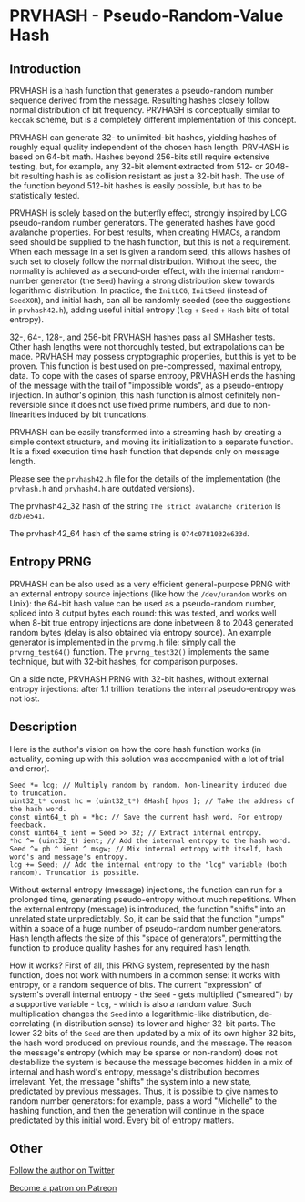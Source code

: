 # PRVHASH - Pseudo-Random-Value Hash #

## Introduction ##

PRVHASH is a hash function that generates a pseudo-random number sequence
derived from the message. Resulting hashes closely follow normal distribution
of bit frequency. PRVHASH is conceptually similar to `keccak` scheme, but is a
completely different implementation of this concept.

PRVHASH can generate 32- to unlimited-bit hashes, yielding hashes of roughly
equal quality independent of the chosen hash length. PRVHASH is based on
64-bit math. Hashes beyond 256-bits still require extensive testing, but, for
example, any 32-bit element extracted from 512- or 2048-bit resulting hash is
as collision resistant as just a 32-bit hash. The use of the function beyond
512-bit hashes is easily possible, but has to be statistically tested.

PRVHASH is solely based on the butterfly effect, strongly inspired by LCG
pseudo-random number generators. The generated hashes have good avalanche
properties. For best results, when creating HMACs, a random seed should be
supplied to the hash function, but this is not a requirement. When each
message in a set is given a random seed, this allows hashes of such set to closely
follow the normal distribution. Without the seed, the normality is achieved as
a second-order effect, with the internal random-number generator (the `Seed`)
having a strong distribution skew towards logarithmic distribution. In
practice, the `InitLCG`, `InitSeed` (instead of `SeedXOR`), and initial hash,
can all be randomly seeded (see the suggestions in `prvhash42.h`), adding
useful initial entropy (`lcg` + `Seed` + `Hash` bits of total entropy).

32-, 64-, 128-, and 256-bit PRVHASH hashes pass all [SMHasher](https://github.com/rurban/smhasher)
tests. Other hash lengths were not thoroughly tested, but extrapolations can
be made. PRVHASH may possess cryptographic properties, but this is yet to be
proven. This function is best used on pre-compressed, maximal entropy, data.
To cope with the cases of sparse entropy, PRVHASH ends the hashing of the
message with the trail of "impossible words", as a pseudo-entropy injection.
In author's opinion, this hash function is almost definitely non-reversible
since it does not use fixed prime numbers, and due to non-linearities
induced by bit truncations.

PRVHASH can be easily transformed into a streaming hash by creating a simple
context structure, and moving its initialization to a separate function. It is
a fixed execution time hash function that depends only on message length.

Please see the `prvhash42.h` file for the details of the implementation (the
`prvhash.h` and `prvhash4.h` are outdated versions).

The prvhash42_32 hash of the string `The strict avalanche criterion` is
`d2b7e541`.

The prvhash42_64 hash of the same string is `074c0781032e633d`.

## Entropy PRNG ##

PRVHASH can be also used as a very efficient general-purpose PRNG with an
external entropy source injections (like how the `/dev/urandom` works on
Unix): the 64-bit hash value can be used as a pseudo-random number, spliced
into 8 output bytes each round: this was tested, and works well when 8-bit
true entropy injections are done inbetween 8 to 2048 generated random bytes
(delay is also obtained via entropy source). An example generator is
implemented in the `prvrng.h` file: simply call the `prvrng_test64()`
function. The `prvrng_test32()` implements the same technique, but with
32-bit hashes, for comparison purposes.

On a side note, PRVHASH PRNG with 32-bit hashes, without external
entropy injections: after 1.1 trillion iterations the internal pseudo-entropy
was not lost.

## Description ##

Here is the author's vision on how the core hash function works (in actuality,
coming up with this solution was accompanied with a lot of trial and error).

	Seed *= lcg; // Multiply random by random. Non-linearity induced due to truncation.
	uint32_t* const hc = (uint32_t*) &Hash[ hpos ]; // Take the address of the hash word.
	const uint64_t ph = *hc; // Save the current hash word. For entropy feedback.
	const uint64_t ient = Seed >> 32; // Extract internal entropy.
	*hc ^= (uint32_t) ient; // Add the internal entropy to the hash word.
	Seed ^= ph ^ ient ^ msgw; // Mix internal entropy with itself, hash word's and message's entropy.
	lcg += Seed; // Add the internal entropy to the "lcg" variable (both random). Truncation is possible.

Without external entropy (message) injections, the function can run for a
prolonged time, generating pseudo-entropy without much repetitions. When the
external entropy (message) is introduced, the function "shifts" into an
unrelated state unpredictably. So, it can be said that the function "jumps"
within a space of a huge number of pseudo-random number generators. Hash
length affects the size of this "space of generators", permitting the function
to produce quality hashes for any required hash length.

How it works? First of all, this PRNG system, represented by the hash
function, does not work with numbers in a common sense: it works with entropy,
or a random sequence of bits. The current "expression" of system's overall
internal entropy - the `Seed` - gets multiplied ("smeared") by a supportive
variable - `lcg`, - which is also a random value. Such multiplication changes
the `Seed` into a logarithmic-like distribution, de-correlating (in
distribution sense) its lower and higher 32-bit parts. The lower 32 bits of
the `Seed` are then updated by a mix of its own higher 32 bits, the hash word
produced on previous rounds, and the message. The reason the message's entropy
(which may be sparse or non-random) does not destabilize the system is because
the message becomes hidden in a mix of internal and hash word's entropy,
message's distribution becomes irrelevant. Yet, the message "shifts" the
system into a new state, predictated by previous messages. Thus, it is
possible to give names to random number generators: for example, pass a word
"Michelle" to the hashing function, and then the generation will continue in
the space predictated by this initial word. Every bit of entropy matters.

## Other ##

[Follow the author on Twitter](https://twitter.com/AlekseyVaneev)

[Become a patron on Patreon](https://patreon.com/aleksey_vaneev)
